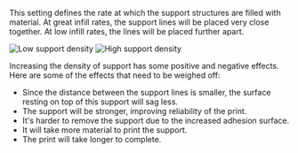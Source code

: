 This setting defines the rate at which the support structures are filled with material. At great infill rates, the support lines will be placed very close together. At low infill rates, the lines will be placed further apart.

![Low support density](support_infill_rate_low.png)
![High support density](support_infill_rate_high.png)

Increasing the density of support has some positive and negative effects. Here are some of the effects that need to be weighed off:
* Since the distance between the support lines is smaller, the surface resting on top of this support will sag less.
* The support will be stronger, improving reliability of the print.
* It's harder to remove the support due to the increased adhesion surface.
* It will take more material to print the support.
* The print will take longer to complete.